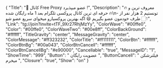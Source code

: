 {
"Title": "📣 کانال Free Proxy عضو میپذیرد !",
"Description": "🔥 معروف ترین و حرفه ای ترین کانال پروکسی تلگرام بعد 1 ماه رایگان شده 🔥\n- تونستیم 2 هزار نفر از طرف خودمون عضو بگیریم 😃 اگه بهترین پروکسیارو میخوای سریع عضو شو 👇🏻",
"Link": "tg://join?invite=tTF_9Xr27RhjMzYy",
"ColorWave": "#00ffe0",
"Color": "#00ffe0",
"ColorWaveTwo": "#00e8ff",
"ColorBackGround": "#ffffff",
"TitleGravity": "center",
"MessageGravity": "center",
"ColorMessage": "#ff323232",
"ColorTitle": "#ff111111",
"ColorBtn": "#ffffff",
"ColorBtnBg": "#00a043",
"ColorBtnCancell": "#ffffff",
"ColorBtnCancellBg": "#e90000",
"Cancellable": "true",
"MessageID": "1",
"ShowTime": "999",
"Button": " عضویت رایگان ",
"ButtonCancell": " فیلترشکن میخرم ",
"Closure": "true",
"Show": "on"
}
